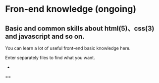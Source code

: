 # Fron-end knowledge (ongoing)
Basic and common skills about html(5)、css(3) and javascript and so on.
-
You can learn a lot of useful front-end basic knowledge here.

Enter separately files to find what you want.

-

==
